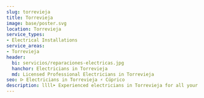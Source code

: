 ```yaml
---
slug: torrevieja
title: Torrevieja
image: base/poster.svg
location: Torrevieja
service_types:
- Electrical Installations
service_areas:
- Torrevieja
header:
  bi: servicios/reparaciones-electricas.jpg
  hanchor: Electricians in Torrevieja
  md: Licensed Professional Electricians in Torrevieja
seo: ᐅ Electricians in Torrevieja ⚡️ Cúprico
description: llll➤ Experienced electricians in Torrevieja for all your electrical needs. Fast, efficient and reliable service ✅ Contact us!
---
```

